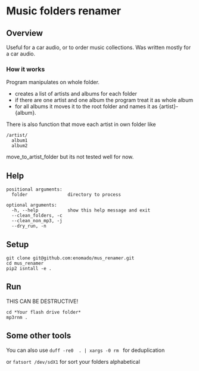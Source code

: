 # Music folders renamer

## Overview
Useful for a car audio, or to order music collections.
Was written mostly for a car audio.

### How it works
Program manipulates on whole folder.
* creates a list of artists and albums for each folder
* if there are one artist and one album the program treat it as whole album
* for all albums it moves it to the root folder and names it as {artist}-{album}.

There is also function that move each artist in own folder like
```
/artist/
  album1
  album2
```
move_to_artist_folder but its not tested well for now.

## Help
```
positional arguments:
  folder               directory to process

optional arguments:
  -h, --help           show this help message and exit
  --clean_folders, -c
  --clean_non_mp3, -j
  --dry_run, -n
```

## Setup
```
git clone git@github.com:enomado/mus_renamer.git 
cd mus_renamer 
pip2 isntall -e .
```

## Run
THIS CAN BE DESTRUCTIVE!
```
cd *Your flash drive folder*
mp3rnm .
```

## Some other tools
You can also use 
```duff -re0  . | xargs -0 rm ```
for deduplication

or ```fatsort /dev/sdX1```
for sort your folders alphabetical

